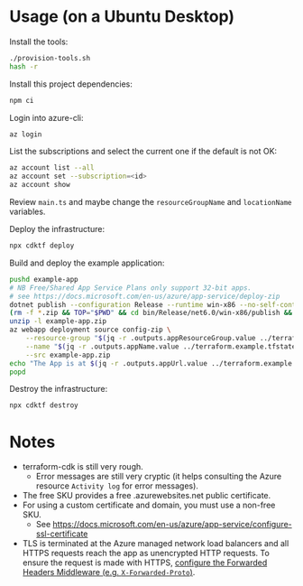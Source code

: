 # Usage (on a Ubuntu Desktop)

Install the tools:

```bash
./provision-tools.sh
hash -r
```

Install this project dependencies:

```bash
npm ci
```

Login into azure-cli:

```bash
az login
```

List the subscriptions and select the current one if the default is not OK:

```bash
az account list --all
az account set --subscription=<id>
az account show
```

Review `main.ts` and maybe change the `resourceGroupName` and `locationName` variables.

Deploy the infrastructure:

```bash
npx cdktf deploy
```

Build and deploy the example application:

```bash
pushd example-app
# NB Free/Shared App Service Plans only support 32-bit apps.
# see https://docs.microsoft.com/en-us/azure/app-service/deploy-zip
dotnet publish --configuration Release --runtime win-x86 --no-self-contained
(rm -f *.zip && TOP="$PWD" && cd bin/Release/net6.0/win-x86/publish && zip -r "$TOP/example-app.zip" .)
unzip -l example-app.zip
az webapp deployment source config-zip \
    --resource-group "$(jq -r .outputs.appResourceGroup.value ../terraform.example.tfstate)" \
    --name "$(jq -r .outputs.appName.value ../terraform.example.tfstate)" \
    --src example-app.zip
echo "The App is at $(jq -r .outputs.appUrl.value ../terraform.example.tfstate)"
popd
```

Destroy the infrastructure:

```bash
npx cdktf destroy
```

# Notes

* terraform-cdk is still very rough.
  * Error messages are still very cryptic (it helps consulting the Azure resource `Activity log` for error messages).
* The free SKU provides a free .azurewebsites.net public certificate.
* For using a custom certificate and domain, you must use a non-free SKU.
  * See https://docs.microsoft.com/en-us/azure/app-service/configure-ssl-certificate
* TLS is terminated at the Azure managed network load balancers and all HTTPS requests reach the app as unencrypted HTTP requests. To ensure the request is made with HTTPS, [configure the Forwarded Headers Middleware (e.g. `X-Forwarded-Proto`)](https://docs.microsoft.com/en-us/azure/app-service/configure-language-dotnetcore?pivots=platform-windows#detect-https-session).
